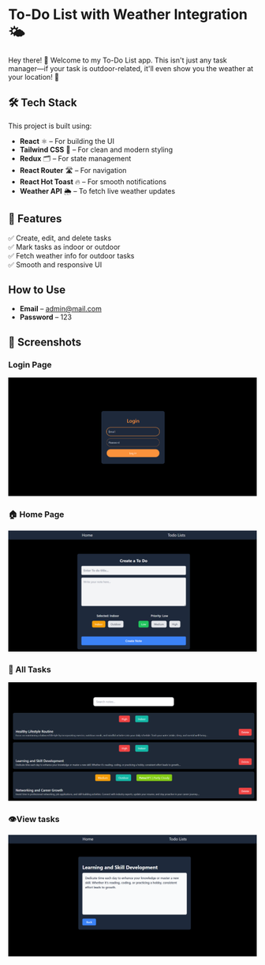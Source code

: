 # To-Do List with Weather Integration 🌤️

Hey there! 👋 Welcome to my To-Do List app. This isn't just any task manager—if your task is outdoor-related, it'll even show you the weather at your location! 🚀  

## 🛠️ Tech Stack  
This project is built using:  
- **React** ⚛️ – For building the UI  
- **Tailwind CSS** 🎨 – For clean and modern styling  
- **Redux** 🗂️ – For state management  
- **React Router** 🛣️ – For navigation  
- **React Hot Toast** 🔥 – For smooth notifications  
- **Weather API** 🌦️ – To fetch live weather updates  

## 🚀 Features  
✅ Create, edit, and delete tasks  
✅ Mark tasks as indoor or outdoor  
✅ Fetch weather info for outdoor tasks  
✅ Smooth and responsive UI

## How to Use

- **Email** – admin@mail.com
- **Password** – 123

## 📸 Screenshots  

### Login Page
![Login Page](screenshots/login%20page.png) 
### 🏠 Home Page  
![Home Page](screenshots/home%20page.png)  

### 📝 All Tasks 
![All Task](screenshots/All%20to%20do%20list.png)  

### 👁️View tasks  
![View Task](screenshots/to%20do%20view.png)  

